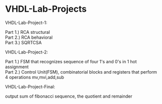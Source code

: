 # VHDL-Lab-Projects

VHDL-Lab-Project-1:  

Part 1.) RCA structural  
Part 2.) RCA behavioral  
Part 3.) SQRTCSA  

VHDL-Lab-Project-2:  

Part 1.) FSM that recognizes sequence of four 1's and 0's in 1 hot assignment  
Part 2.) Control Unit(FSM), combinatorial blocks and registers that perform 4 operations mv,mvi,add,sub  

VHDL-Lab-Project-Final:  

output sum of fibonacci sequence, the quotient and remainder
